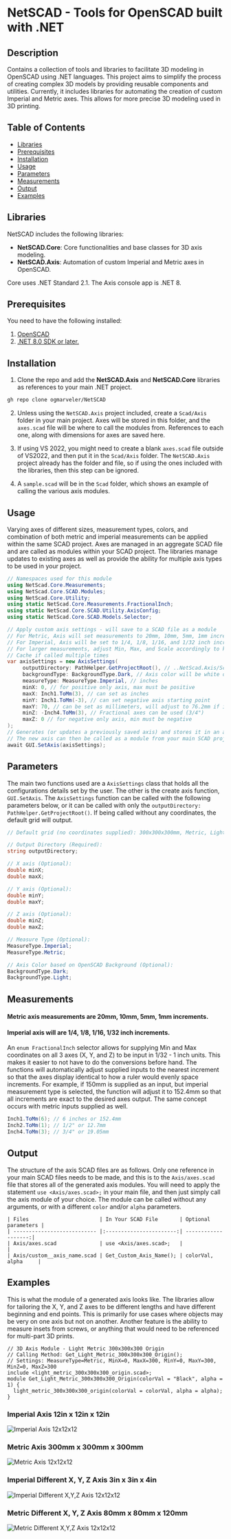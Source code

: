 # NetSCAD - Tools for OpenSCAD built with .NET

## Description
Contains a collection of tools and libraries to facilitate 3D modeling in OpenSCAD using .NET languages. This project aims to simplify the process of creating complex 3D models by providing reusable components and utilities. Currently, it includes libraries for automating the creation of custom Imperial and Metric axes. This allows for more precise 3D modeling used in 3D printing.

## Table of Contents
- [Libraries](#libraries)
- [Prerequisites](#prerequisites)
- [Installation](#installation)
- [Usage](#usage)
- [Parameters](#parameters)
- [Measurements](#measurements)
- [Output](#output)
- [Examples](#examples)

## Libraries
NetSCAD includes the following libraries:
- **NetSCAD.Core**: Core functionalities and base classes for 3D axis modeling.
- **NetSCAD.Axis**: Automation of custom Imperial and Metric axes in OpenSCAD.

Core uses .NET Standard 2.1. The Axis console app is .NET 8.

## Prerequisites
You need to have the following installed: 

1. [OpenSCAD](https://openscad.org/downloads.html)
2. [.NET 8.0 SDK or later.](https://dotnet.microsoft.com/en-us/download)

## Installation

1. Clone the repo and add the **NetSCAD.Axis** and **NetSCAD.Core** libraries as references to your main .NET project.
```bash
gh repo clone ogmarveler/NetSCAD
```

2. Unless using the ``NetSCAD.Axis`` project included, create a ``Scad/Axis`` folder in your main project. Axes will be stored in this folder, and the ``axes.scad`` file will be where to call the modules from. References to each one, along with dimensions for axes are saved here.

3. If using VS 2022, you might need to create a blank ``axes.scad`` file outside of VS2022, and then put it in the ``Scad/Axis`` folder. The ``NetSCAD.Axis`` project already has the folder and file, so if using the ones included with the libraries, then this step can be ignored.

4. A ``sample.scad`` will be in the ``Scad`` folder, which shows an example of calling the various axis modules.

## Usage
Varying axes of different sizes, measurement types, colors, and combination of both metric and imperial measurements can be applied within the same SCAD project. Axes are managed in an aggregate SCAD file and are called as modules within your SCAD project. The libraries manage updates to existing axes as well as provide the ability for multiple axis types to be used in your project.

```csharp
// Namespaces used for this module
using NetScad.Core.Measurements;
using NetScad.Core.SCAD.Modules;
using NetScad.Core.Utility;
using static NetScad.Core.Measurements.FractionalInch;
using static NetScad.Core.SCAD.Utility.AxisConfig;
using static NetScad.Core.SCAD.Models.Selector;

// Apply custom axis settings - will save to a SCAD file as a module
// For Metric, Axis will set measurements to 20mm, 10mm, 5mm, 1mm increments.
// For Imperial, Axis will be set to 1/4, 1/8, 1/16, and 1/32 inch increments.
// For larger measurements, adjust Min, Max, and Scale accordingly to keep axis readable.
// Cache if called multiple times
var axisSettings = new AxisSettings(
     outputDirectory: PathHelper.GetProjectRoot(), // ..NetScad.Axis/Scad/Axis
     backgroundType: BackgroundType.Dark, // Axis color will be white or black
     measureType: MeasureType.Imperial, // inches
     minX: 0, // for positive only axis, max must be positive
     maxX: Inch1.ToMm(3), // can set as inches
     minY: Inch1.ToMm(-3), // can set negative axis starting point
     maxY: 70, // can be set as millimeters, will adjust to 76.2mm if imperial measure type
     minZ: -Inch4.ToMm(3), // Fractional axes can be used (3/4")
     maxZ: 0 // for negative only axis, min must be negative
);
// Generates (or updates a previously saved axis) and stores it in an aggregate axes file
// The new axis can then be called as a module from your main SCAD project file
await GUI.SetAxis(axisSettings);
```

## Parameters
The main two functions used are a ``AxisSettings`` class that holds all the configurations details set by the user. The other is the create axis function, ``GUI.SetAxis``. The ``AxisSettings`` function can be called with the following parameters below, or it can be called with only the ``outputDirectory: PathHelper.GetProjectRoot()``. If being called without any coordinates, the default grid will output.

```csharp
// Default grid (no coordinates supplied): 300x300x300mm, Metric, Light Background (OpenSCAD)

// Output Directory (Required):
string outputDirectory;

// X axis (Optional):
double minX;
double maxX;

// Y axis (Optional):
double minY;
double maxY;

// Z axis (Optional):
double minZ;
double maxZ;

// Measure Type (Optional):
MeasureType.Imperial;
MeasureType.Metric;

// Axis Color based on OpenSCAD Background (Optional):
BackgroundType.Dark;
BackgroundType.Light;
```

## Measurements
#### Metric axis measurements are 20mm, 10mm, 5mm, 1mm increments.
#### Imperial axis will are 1/4, 1/8, 1/16, 1/32 inch increments.

An ``enum FractionalInch`` selector allows for supplying Min and Max coordinates on all 3 axes (X, Y, and Z) to be input in 1/32 - 1 inch units. This makes it easier to not have to do the conversions before hand. The functions will automatically adjust supplied inputs to the nearest increment so that the axes display identical to how a ruler would evenly space increments. For example, if 150mm is supplied as an input, but imperial measurement type is selected, the function will adjust it to 152.4mm so that all increments are exact to the desired axes output. The same concept occurs with metric inputs supplied as well.

```csharp
Inch1.ToMm(6); // 6 inches or 152.4mm
Inch2.ToMm(1); // 1/2" or 12.7mm
Inch4.ToMm(3); // 3/4" or 19.05mm
```

## Output
The structure of the axis SCAD files are as follows. Only one reference in your main SCAD files needs to be made, and this is to the ``Axis/axes.scad`` file that stores all of the generated axis modules. You will need to apply the statement ``use <Axis/axes.scad>;`` in your main file, and then just simply call the axis module of your choice. The module can be called without any arguments, or with a different ``color`` and/or ``alpha`` parameters.

```
| Files                       | In Your SCAD File       | Optional parameters |
| --------------------------- |:-----------------------:| -------------------:|
| Axis/axes.scad              | use <Axis/axes.scad>;   |                     |
| Axis/custom__axis_name.scad | Get_Custom_Axis_Name(); | colorVal, alpha     |
```

## Examples
This is what the module of a generated axis looks like. 
The libraries allow for tailoring the X, Y, and Z axes to be different lengths and have different beginning and end points. 
This is primarily for use cases where objects may be very on one axis but not on another. 
Another feature is the ability to measure insets from screws, or anything that would need to be referenced for multi-part 3D prints.

```scad
// 3D Axis Module - Light Metric 300x300x300 Origin
// Calling Method: Get_Light_Metric_300x300x300_Origin();
// Settings: MeasureType=Metric, MinX=0, MaxX=300, MinY=0, MaxY=300, MinZ=0, MaxZ=300
include <light_metric_300x300x300_origin.scad>;
module Get_Light_Metric_300x300x300_Origin(colorVal = "Black", alpha = 1) {
  light_metric_300x300x300_origin(colorVal = colorVal, alpha = alpha);
}
```

### Imperial Axis 12in x 12in x 12in
![Imperial Axis 12x12x12](https://github.com/ogmarveler/NetSCAD/blob/117473f9584d88e811d80c64a007ab3d35684cfd/NetScad.Axis/Images/oscadAxis_imperial.PNG)

### Metric Axis 300mm x 300mm x 300mm
![Metric Axis 12x12x12](https://github.com/ogmarveler/NetSCAD/blob/117473f9584d88e811d80c64a007ab3d35684cfd/NetScad.Axis/Images/oscadAxis_metric.PNG)

### Imperial Different X, Y, Z Axis 3in x 3in x 4in
![Imperial Different X,Y,Z Axis 12x12x12](https://github.com/ogmarveler/NetSCAD/blob/117473f9584d88e811d80c64a007ab3d35684cfd/NetScad.Axis/Images/oscadAxis_imperial_custom.PNG)

### Metric Different X, Y, Z Axis 80mm x 80mm x 120mm
![Metric Different X,Y,Z Axis 12x12x12](https://github.com/ogmarveler/NetSCAD/blob/117473f9584d88e811d80c64a007ab3d35684cfd/NetScad.Axis/Images/oscadAxis_metric_custom.PNG)


